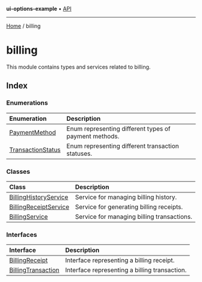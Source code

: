**ui-options-example** • [API](../README.md)

***

[Home](../README.md) / billing

# billing

This module contains types and services related to billing.

## Index

### Enumerations

| Enumeration | Description |
| :------ | :------ |
| [PaymentMethod](enumerations/PaymentMethod.md) | Enum representing different types of payment methods. |
| [TransactionStatus](enumerations/TransactionStatus.md) | Enum representing different transaction statuses. |

### Classes

| Class | Description |
| :------ | :------ |
| [BillingHistoryService](classes/BillingHistoryService.md) | Service for managing billing history. |
| [BillingReceiptService](classes/BillingReceiptService.md) | Service for generating billing receipts. |
| [BillingService](classes/BillingService.md) | Service for managing billing transactions. |

### Interfaces

| Interface | Description |
| :------ | :------ |
| [BillingReceipt](interfaces/BillingReceipt.md) | Interface representing a billing receipt. |
| [BillingTransaction](interfaces/BillingTransaction.md) | Interface representing a billing transaction. |
